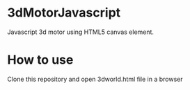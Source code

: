 # 3dMotorJavascript
Javascript 3d motor using HTML5 canvas element.
# How to use
Clone this repository and open 3dworld.html file in a browser
